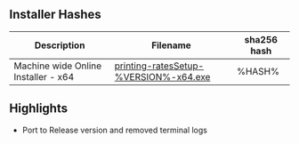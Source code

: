 ## Installer Hashes

| Description                         | Filename                                                                                                                                               | sha256 hash |
| ----------------------------------- | ------------------------------------------------------------------------------------------------------------------------------------------------------ | ----------- |
| Machine wide Online Installer - x64 | [printing-ratesSetup-%VERSION%-x64.exe](https://github.com/Deadbush225/printing-rates/releases/download/%TITLE%/printing-ratesSetup-%VERSION%-x64.exe) | %HASH%      |

## Highlights

- Port to Release version and removed terminal logs
